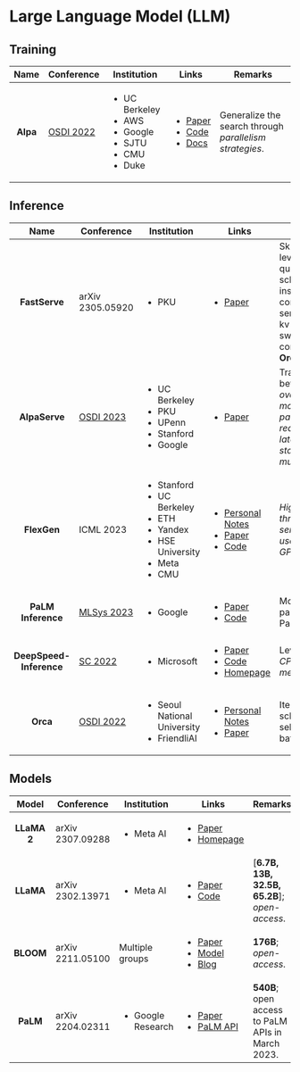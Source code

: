 # Large Language Model (LLM)

## Training

|   Name   | Conference                                             | Institution                                                                                    | Links                                                                                                                                                                                                                  | Remarks                                                 |
| :------: | ------------------------------------------------------ | ---------------------------------------------------------------------------------------------- | ---------------------------------------------------------------------------------------------------------------------------------------------------------------------------------------------------------------------- | ------------------------------------------------------- |
| **Alpa** | [OSDI 2022](../../reading-notes/conference/osdi-2022/) | <ul><li>UC Berkeley</li><li>AWS</li><li>Google</li><li>SJTU</li><li>CMU</li><li>Duke</li></ul> | <ul><li><a href="https://www.usenix.org/conference/osdi22/presentation/zheng-lianmin">Paper</a></li><li><a href="https://github.com/alpa-projects/alpa">Code</a></li><li><a href="https://alpa.ai/">Docs</a></li></ul> | Generalize the search through _parallelism strategies_. |

## Inference

|           Name          | Conference                                                 | Institution                                                                                                               | Links                                                                                                                                                                                                                                                                                                         | Remarks                                                                                                                               |
| :---------------------: | ---------------------------------------------------------- | ------------------------------------------------------------------------------------------------------------------------- | ------------------------------------------------------------------------------------------------------------------------------------------------------------------------------------------------------------------------------------------------------------------------------------------------------------- | ------------------------------------------------------------------------------------------------------------------------------------- |
|      **FastServe**      | arXiv 2305.05920                                           | <ul><li>PKU</li></ul>                                                                                                     | <ul><li><a href="https://arxiv.org/abs/2305.05920">Paper</a></li></ul>                                                                                                                                                                                                                                        | Skip-join multi-level feedback queue scheduling instead of first-come-frist-serve; proactive kv cache swapping; compared to **Orca**. |
|      **AlpaServe**      | [OSDI 2023](../../reading-notes/conference/osdi-2023.md)   | <ul><li>UC Berkeley</li><li>PKU</li><li>UPenn</li><li>Stanford</li><li>Google</li></ul>                                   | <ul><li><a href="https://arxiv.org/abs/2302.11665">Paper</a></li></ul>                                                                                                                                                                                                                                        | Trade-off between _the overhead of model parallelism_ and _reduced serving latency by statistical multiplexing_.                      |
|       **FlexGen**       | ICML 2023                                                  | <ul><li>Stanford</li><li>UC Berkeley</li><li>ETH</li><li>Yandex</li><li>HSE University</li><li>Meta</li><li>CMU</li></ul> | <ul><li><a href="../../reading-notes/miscellaneous/arxiv/2023/high-throughput-generative-inference-of-large-language-models-with-a-single-gpu.md">Personal Notes</a></li><li><a href="https://arxiv.org/abs/2303.06865">Paper</a></li><li><a href="https://github.com/FMInference/FlexGen">Code</a></li></ul> | _High-throughput serving; only use a single GPU._                                                                                     |
|    **PaLM Inference**   | [MLSys 2023](../../reading-notes/conference/mlsys-2023.md) | <ul><li>Google</li></ul>                                                                                                  | <ul><li><a href="https://arxiv.org/abs/2211.05102">Paper</a></li><li><a href="https://github.com/google-research/google-research/tree/master/scaling_transformer_inference_efficiency">Code</a></li></ul>                                                                                                     | Model partitioning; PaLM; TPUv4.                                                                                                      |
| **DeepSpeed-Inference** | [SC 2022](../../reading-notes/conference/sc-2022.md)       | <ul><li>Microsoft</li></ul>                                                                                               | <ul><li><a href="https://dl.acm.org/doi/abs/10.5555/3571885.3571946">Paper</a></li><li><a href="https://github.com/microsoft/DeepSpeed">Code</a></li><li><a href="https://www.deepspeed.ai/inference/">Homepage</a></li></ul>                                                                                 | Leverage _CPU/NVMe/GPU memory_.                                                                                                       |
|         **Orca**        | [OSDI 2022](../../reading-notes/conference/osdi-2022/)     | <ul><li>Seoul National University</li><li>FriendliAI</li></ul>                                                            | <ul><li><a href="../../reading-notes/conference/osdi-2022/orca-a-distributed-serving-system-for-transformer-based-generative-models.md">Personal Notes</a></li><li><a href="https://www.usenix.org/conference/osdi22/presentation/yu">Paper</a></li></ul>                                                     | Iteration-level scheduling; selective batching.                                                                                       |

## Models

|    Model    | Conference       | Institution                       | Links                                                                                                                                                                                                              | Remarks                                           |
| :---------: | ---------------- | --------------------------------- | ------------------------------------------------------------------------------------------------------------------------------------------------------------------------------------------------------------------ | ------------------------------------------------- |
| **LLaMA 2** | arXiv 2307.09288 | <ul><li>Meta AI</li></ul>         | <ul><li><a href="https://arxiv.org/abs/2307.09288">Paper</a></li><li><a href="https://ai.meta.com/llama/">Homepage</a></li></ul>                                                                                   |                                                   |
|  **LLaMA**  | arXiv 2302.13971 | <ul><li>Meta AI</li></ul>         | <ul><li><a href="https://arxiv.org/abs/2302.13971">Paper</a></li><li><a href="https://github.com/facebookresearch/llama">Code</a></li></ul>                                                                        | \[**6.7B, 13B, 32.5B, 65.2B**]; _open-access_.    |
|  **BLOOM**  | arXiv 2211.05100 | Multiple groups                   | <ul><li><a href="https://arxiv.org/abs/2211.05100">Paper</a></li><li><a href="https://huggingface.co/bigscience/bloom">Model</a></li><li><a href="https://bigscience.huggingface.co/blog/bloom">Blog</a></li></ul> | **176B**; _open-access_.                          |
|   **PaLM**  | arXiv 2204.02311 | <ul><li>Google Research</li></ul> | <ul><li><a href="https://arxiv.org/abs/2204.02311">Paper</a></li><li><a href="https://developers.googleblog.com/2023/03/announcing-palm-api-and-makersuite.html">PaLM API</a></li></ul>                            | **540B**; open access to PaLM APIs in March 2023. |

